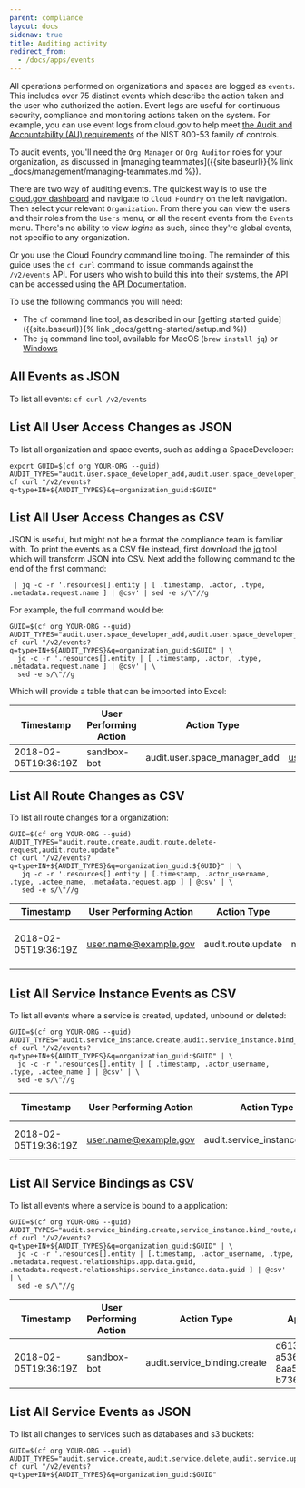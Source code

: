 ```yaml
---
parent: compliance
layout: docs
sidenav: true
title: Auditing activity
redirect_from:
  - /docs/apps/events
---
```


All operations performed on organizations and spaces are logged as `events`.  This includes over 75 distinct events which describe the action taken and the user who authorized the action.  Event logs are useful for continuous security, compliance and monitoring actions taken on the system.  For example, you can use event logs from cloud.gov to help meet [the Audit and Accountability (AU) requirements](https://nvd.nist.gov/800-53/Rev4/family/Audit%20and%20Accountability) of the NIST 800-53 family of controls.

To audit events, you'll need the `Org Manager` or `Org Auditor` roles for your organization, as discussed 
in [managing teammates]({{site.baseurl}}{% link _docs/management/managing-teammates.md %}).

There are two way of auditing events. The quickest way is to use the [cloud.gov dashboard](https://dashboard.fr.cloud.gov/cloud-foundry/) and navigate to `Cloud Foundry` on the left navigation. Then select your relevant `Organization`. From there you can view the users and their roles from the `Users` menu, or all the recent events from the `Events` menu. There's no ability to view _logins_ as such, since they're global events, not specific to any organization. 

Or you use the Cloud Foundry command line tooling. The remainder of this guide uses the `cf curl` command to issue commands against the `/v2/events` API.  For users who wish to build this into their systems, the API can be accessed using the [API Documentation](https://apidocs.cloudfoundry.org/280/events/list_all_events.html).

To use the following commands you will need:

* The `cf` command line tool, as described in our [getting started guide]({{site.baseurl}}{% link _docs/getting-started/setup.md %})
* The `jq` command line tool, available for MacOS (`brew install jq`) or [Windows](https://stedolan.github.io/jq/download/)

## All Events as JSON
To list all events:
`cf curl /v2/events`

## List All User Access Changes as JSON
To list all organization and space events, such as adding a SpaceDeveloper:
```
export GUID=$(cf org YOUR-ORG --guid)
AUDIT_TYPES="audit.user.space_developer_add,audit.user.space_developer_remove,audit.user.space_auditor_add,audit.user.space_auditor_remove,audit.user.space_manager_add,audit.user.space_manager_remove"
cf curl "/v2/events?q=type+IN+${AUDIT_TYPES}&q=organization_guid:$GUID"
```

## List All User Access Changes as CSV
JSON is useful, but might not be a format the compliance team is familiar with.  To print the events as a CSV file instead, first download the [jq](https://stedolan.github.io/jq/) tool which will transform JSON into CSV.  Next add the following command to the end of the first command:
```
 | jq -c -r '.resources[].entity | [ .timestamp, .actor, .type, .metadata.request.name ] | @csv' | sed -e s/\"//g
```

For example, the full command would be:
```
GUID=$(cf org YOUR-ORG --guid)
AUDIT_TYPES="audit.user.space_developer_add,audit.user.space_developer_remove,audit.user.space_auditor_add,audit.user.space_auditor_remove,audit.user.space_manager_add,audit.user.space_manager_remove"
cf curl "/v2/events?q=type+IN+${AUDIT_TYPES}&q=organization_guid:$GUID" | \
  jq -c -r '.resources[].entity | [ .timestamp, .actor, .type, .metadata.request.name ] | @csv' | \
  sed -e s/\"//g
```

Which will provide a table that can be imported into Excel:

| Timestamp | User Performing Action | Action Type | User |
| --------- | ---------------------- | ----------- | ---- |
| 2018-02-05T19:36:19Z | sandbox-bot | audit.user.space_manager_add | user.name@example.gov |

## List All Route Changes as CSV
To list all route changes for a organization:
```
GUID=$(cf org YOUR-ORG --guid)
AUDIT_TYPES="audit.route.create,audit.route.delete-request,audit.route.update"
cf curl "/v2/events?q=type+IN+${AUDIT_TYPES}&q=organization_guid:${GUID}" | \
   jq -c -r '.resources[].entity | [.timestamp, .actor_username, .type, .actee_name, .metadata.request.app ] | @csv' | \
   sed -e s/\"//g
```

| Timestamp | User Performing Action | Action Type | Route | App GUID |
| --------- | ---------------------- | ----------- | ----- | -------- |
| 2018-02-05T19:36:19Z | user.name@example.gov | audit.route.update | myapproute | 7950afc2-dd7b-4a70-80a0-8f7207fd1382 |

## List All Service Instance Events as CSV
To list all events where a service is created, updated, unbound or deleted:
```
GUID=$(cf org YOUR-ORG --guid)
AUDIT_TYPES="audit.service_instance.create,audit.service_instance.bind_route,audit.service_instance.update,audit.service_instance.unbind_route,audit.service_instance.delete"
cf curl "/v2/events?q=type+IN+${AUDIT_TYPES}&q=organization_guid:$GUID" | \
  jq -c -r '.resources[].entity | [ .timestamp, .actor_username, .type, .actee_name ] | @csv' | \
  sed -e s/\"//g
```

| Timestamp | User Performing Action | Action Type | Service Name |
| --------- | ---------------------- | ----------- | ------------ |
| 2018-02-05T19:36:19Z | user.name@example.gov | audit.service_instance.create | my-service-name |

## List All Service Bindings as CSV
To list all events where a service is bound to a application:
```
GUID=$(cf org YOUR-ORG --guid)
AUDIT_TYPES="audit.service_binding.create,service_instance.bind_route,audit.service_instance.unbind_route"
cf curl "/v2/events?q=type+IN+${AUDIT_TYPES}&q=organization_guid:$GUID" | \
  jq -c -r '.resources[].entity | [.timestamp, .actor_username, .type, .metadata.request.relationships.app.data.guid, .metadata.request.relationships.service_instance.data.guid ] | @csv'  | \
  sed -e s/\"//g
```

| Timestamp | User Performing Action | Action Type | App GUID | Service GUID |
| --------- | ---------------------- | ----------- | ----- | --- |
| 2018-02-05T19:36:19Z | sandbox-bot | audit.service_binding.create | d613b9a4-a536-47d2-8aa5-b7360c5e2f21 | 7950afc2-dd7b-4a70-80a0-8f7207fd1382 |

## List All Service Events as JSON
To list all changes to services such as databases and s3 buckets:
```
GUID=$(cf org YOUR-ORG --guid)
AUDIT_TYPES="audit.service.create,audit.service.delete,audit.service.update,audit.service_binding.create,audit.service_binding.delete,service_instance.bind_route,audit.service_instance.create,audit.service_instance.delete,audit.service_instance.unbind_route,audit.service_instance.update"
cf curl "/v2/events?q=type+IN+${AUDIT_TYPES}&q=organization_guid:$GUID"
```
